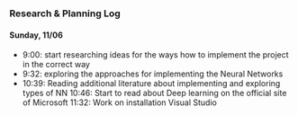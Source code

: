 ### Research & Planning Log
#### Sunday, 11/06
* 9:00: start researching ideas for the ways how to implement the project in the correct way
* 9:32: exploring the approaches for implementing the Neural Networks
* 10:39: Reading additional literature about implementing and exploring types of NN
10:46: Start to read about Deep learning on the official site of Microsoft
11:32: Work on installation Visual Studio
